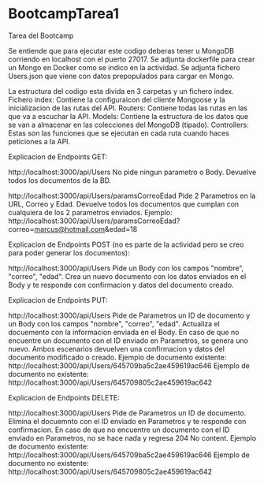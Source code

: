 # BootcampTarea1
Tarea del Bootcamp

Se entiende que para ejecutar este codigo deberas tener u MongoDB corriendo en localhost con el puerto 27017. Se adjunta dockerfile para crear
un Mongo en Docker como se indico en la actividad.
Se adjunta fichero Users.json que viene con datos prepopulados para cargar en Mongo.

La estructura del codigo esta divida en 3 carpetas y un fichero index.
Fichero index: Contiene la configuraicon del cliente Mongoose y la inicializacion de las rutas del API.
Routers: Contiene todas las rutas en las que va a escuchar la API.
Models: Contiene la estructura de los datos que se van a almacenar en las colecciones del MongoDB (tipado).
Controllers: Estas son las funciones que se ejecutan en cada ruta cuando haces peticiones a la API.

Explicacion de Endpoints GET:

http://localhost:3000/api/Users
No pide ningun parametro o Body.
Devuelve todos los documentos de la BD.

http://localhost:3000/api/Users/paramsCorreoEdad
Pide 2 Parametros en la URL, Correo y Edad.
Devuelve todos los documentos que cumplan con cualquiera de los 2 parametros enviados.
Ejemplo: http://localhost:3000/api/Users/paramsCorreoEdad?correo=marcus@hotmail.com&edad=18

Explicacion de Endpoints POST (no es parte de la actividad pero se creo para poder generar los documentos):

http://localhost:3000/api/Users
Pide un Body con los campos "nombre", "correo", "edad".
Crea un nuevo documento con los datos enviados en el Body y te responde con confirmacion y datos del documento creado.

Explicacion de Endpoints PUT:

http://localhost:3000/api/Users
Pide de Parametros un ID de documento y un Body con los campos "nombre", "correo", "edad".
Actualiza el docuemento con la informacion enviada en el Body. En caso de que no encuentre un documento con el ID enviado en Parametros, se genera uno nuevo.
Ambos escenarios devuelven una confirmacion y datos del documento modificado o creado.
Ejemplo de documento existente: http://localhost:3000/api/Users/645709ba5c2ae459619ac646
Ejemplo de documento no existente: http://localhost:3000/api/Users/645709805c2ae459619ac642

Explicacion de Endpoints DELETE:

http://localhost:3000/api/Users
Pide de Parametros un ID de documento.
Elimina el docuemnto con el ID enviado en Parametros y te responde con confirmacion. En caso de que no encuentre un documento con el ID enviado en Parametros, no se hace nada y regresa 204 No content.
Ejemplo de documento existente: http://localhost:3000/api/Users/645709ba5c2ae459619ac646
Ejemplo de documento no existente: http://localhost:3000/api/Users/645709805c2ae459619ac642
